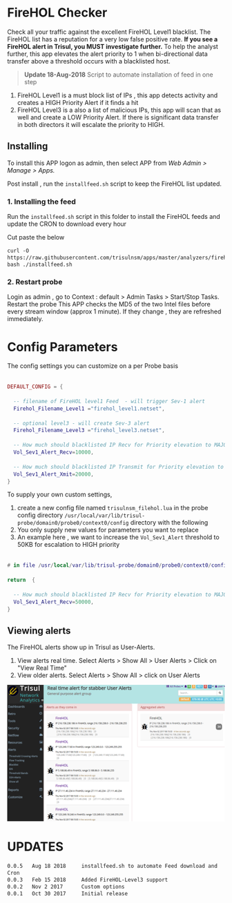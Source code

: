 # FireHOL Checker

Check all your traffic against the excellent FireHOL Level1 blacklist. The FireHOL list has a reputation for a very low false positive rate.  **If you see a FireHOL alert in Trisul, you MUST investigate further.**  To help the analyst further, this app elevates the alert priority to 1 when bi-directional data transfer above a threshold occurs with a blacklisted host. 

> **Update 18-Aug-2018** Script to automate installation of feed in one step 

1. FireHOL Level1 is a must block list of IPs , this app detects activity and creates a HIGH Priority Alert if it finds a hit
2. FireHOL Level3 is a also a list of malicious IPs, this app will scan that as well and create a LOW Priority Alert. If there is significant data transfer in both directors it will escalate the priority to HIGH.


## Installing 

To install this APP logon as admin, then select APP from _Web Admin > Manage > Apps._

Post install ,  run the `installfeed.sh` script to keep the FireHOL list updated. 


### 1. Installing the feed 

Run the `installfeed.sh` script in this folder  to install the FireHOL feeds and update the CRON to download every hour 

Cut paste the below

````
curl -O  https://raw.githubusercontent.com/trisulnsm/apps/master/analyzers/firehol/installfeed.sh
bash ./installfeed.sh 
````


### 2. Restart probe

Login as admin , go to Context : default > Admin Tasks > Start/Stop Tasks. Restart the probe
This APP checks the MD5 of the two Intel files before every stream window (approx 1 minute). If they change , they are refreshed immediately.

Config Parameters
==============

The config settings you can customize on a per Probe basis

````lua

DEFAULT_CONFIG = { 

  -- filename of FireHOL level1 Feed  - will trigger Sev-1 alert 
  Firehol_Filename_Level1 ="firehol_level1.netset",

  -- optional level3 - will create Sev-3 alert 
  Firehol_Filename_Level3 ="firehol_level3.netset",

  -- How much should blacklisted IP Recv for Priority elevation to MAJOR (1)
  Vol_Sev1_Alert_Recv=10000,

  -- How much should blacklisted IP Transmit for Priority elevation to MAJOR (1)
  Vol_Sev1_Alert_Xmit=20000,
}
````

To supply your own custom settings, 

1. create a new config file named `trisulnsm_filehol.lua` in the probe config directory
`/usr/local/var/lib/trisul-probe/domain0/probe0/context0/config` directory with the following
2. You only supply new values for parameters you want to replace 
3. An example here , we want to increase the `Vol_Sev1_Alert`  threshold to 50KB for escalation to HIGH priority


````lua 

# in file /usr/local/var/lib/trisul-probe/domain0/probe0/context0/config/trisulnsm_filehol.lua 

return  {

  -- How much should blacklisted IP Recv for Priority elevation to MAJOR (1)
  Vol_Sev1_Alert_Recv=50000,
}

````

## Viewing alerts

The FireHOL alerts show up in Trisul as User-Alerts.

1. View alerts real time. Select Alerts > Show All > User Alerts > Click on "View Real Time" 
2. View older alerts. Select Alerts > Show All > click on User Alerts


![Alerts > View All> Real Time Alerts](screenshot-demo.trisul.org-3000-2017-11-02-13-43-01-686.png) 


UPDATES
=======

````
0.0.5   Aug 18 2018     installfeed.sh to automate Feed download and Cron
0.0.3   Feb 15 2018     Added FireHOL-Level3 support 
0.0.2   Nov 2 2017      Custom options 
0.0.1   Oct 30 2017     Initial release 
````


